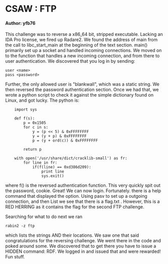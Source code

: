 # CSAW : FTP

#### Author: yfb76

This challenge was to reverse a x86_64 bit, stripped executable.  Lacking an IDA Pro license, we fired up Radare2.  We found the address of main from the call to libc_start_main at the beginning of the text section.  main() primarily set up a socket and handled incoming connections.  We moved on to the function that handles a new incoming connection, and from there to user authentication.  We discovered that you log in by sending:

    user <name>
    pass <password>

Further, the only allowed user is "blankwall", which was a static string.  We then reversed the password authentication section.  Once we had that, we wrote a python script to check it against the simple dictionary found on Linux, and got lucky.  The python is:

        import sys

        def f(s):
            p = 0x1505
            for c in s:
                y = (p << 5) & 0xFFFFFFFF
                y = (y + p) & 0xFFFFFFFF
                p = (y + ord(c)) & 0xFFFFFFFF

            return p

        with open('/usr/share/dict/cracklib-small') as fr:
            for line in fr:
                if(f(line) == 0xd386d209):
                    print line
                    sys.exit()

where f() is the reversed authentication function.  This very quickly spit out the password, cookie.  Great! We can now login.  Fortunately. there is a help command that displayed the option.  Using pasv to set up a outgoing connection, and then List we see that there is a flag.txt .  However, this is a RED HERRING as it contains the flag for the second FTP challenge.  

Searching for what to do next we ran

    rabin2 -z ftp

which lists the strings AND their locations.  We saw one that said congratulations for the reversing challenge.  We went there in the code and poked around some.  We discovered that to get there you have to issue a HIDDEN command: RDF.  We logged in and issued that and were rewarded!  Fun stuff.
